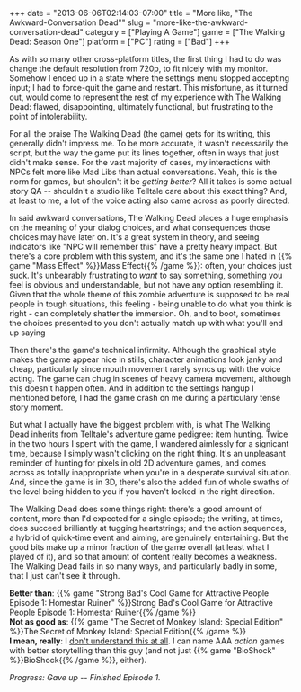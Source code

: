 +++
date = "2013-06-06T02:14:03-07:00"
title = "More like, \"The Awkward-Conversation Dead\""
slug = "more-like-the-awkward-conversation-dead"
category = ["Playing A Game"]
game = ["The Walking Dead: Season One"]
platform = ["PC"]
rating = ["Bad"]
+++

As with so many other cross-platform titles, the first thing I had to do was change the default resolution from 720p, to fit nicely with my monitor.  Somehow I ended up in a state where the settings menu stopped accepting input; I had to force-quit the game and restart.  This misfortune, as it turned out, would come to represent the rest of my experience with The Walking Dead: flawed, disappointing, ultimately functional, but frustrating to the point of intolerability.

For all the praise The Walking Dead (the game) gets for its writing, this generally didn't impress me.  To be more accurate, it wasn't necessarily the script, but the way the game put its lines together, often in ways that just didn't make sense.  For the vast majority of cases, my interactions with NPCs felt more like Mad Libs than actual conversations.  Yeah, this is the norm for games, but shouldn't it be <i>getting better</i>?  All it takes is some actual story QA -- shouldn't a studio like Telltale care about this exact thing?  And, at least to me, a lot of the voice acting also came across as poorly directed.

In said awkward conversations, The Walking Dead places a huge emphasis on the meaning of your dialog choices, and what consequences those choices may have later on.  It's a great system in theory, and seeing indicators like "NPC will remember this" have a pretty heavy impact.  But there's a core problem with this system, and it's the same one I hated in {{% game "Mass Effect" %}}Mass Effect{{% /game %}}: often, your choices just suck.  It's unbearably frustrating to <i>want</i> to say something, something you feel is obvious and understandable, but not have any option resembling it.  Given that the whole theme of this zombie adventure is supposed to be real people in tough situations, this feeling - being unable to do what you think is right - can completely shatter the immersion.  Oh, and to boot, sometimes the choices presented to you don't actually match up with what you'll end up saying

Then there's the game's technical infirmity.  Although the graphical style makes the game appear nice in stills, character animations look janky and cheap, particularly since mouth movement rarely syncs up with the voice acting.  The game can chug in scenes of heavy camera movement, although this doesn't happen often.  And in addition to the settings hangup I mentioned before, I had the game crash on me during a particulary tense story moment.

But what I actually have the biggest problem with, is what The Walking Dead inherits from Telltale's adventure game pedigree: item hunting.  Twice in the two hours I spent with the game, I wandered aimlessly for a signicant time, because I simply wasn't clicking on the right thing.  It's an unpleasant reminder of hunting for pixels in old 2D adventure games, and comes across as totally inappropriate when you're in a desperate survival situation.  And, since the game is in 3D, there's also the added fun of whole swaths of the level being hidden to you if you haven't looked in the right direction.

The Walking Dead does some things right: there's a good amount of content, more than I'd expected for a single episode; the writing, at times, does succeed brilliantly at tugging heartstrings; and the action sequences, a hybrid of quick-time event and aiming, are genuinely entertaining.  But the good bits make up a minor fraction of the game overall (at least what I played of it), and so that amount of content really becomes a weakness.  The Walking Dead fails in so many ways, and particularly badly in some, that I just can't see it through.

<b>Better than</b>: {{% game "Strong Bad's Cool Game for Attractive People Episode 1: Homestar Ruiner" %}}Strong Bad's Cool Game for Attractive People Episode 1: Homestar Ruiner{{% /game %}}  
<b>Not as good as</b>: {{% game "The Secret of Monkey Island: Special Edition" %}}The Secret of Monkey Island: Special Edition{{% /game %}}  
<b>I mean, really</b>: I <a href="http://en.wikipedia.org/wiki/The_Walking_Dead_(video_game)#Accolades">don't understand this at all</a>.  I can name AAA <i>action</i> games with better storytelling than this guy (and not just {{% game "BioShock" %}}BioShock{{% /game %}}, either).

<i>Progress: Gave up -- Finished Episode 1.</i>
